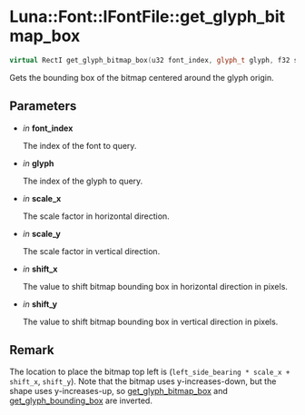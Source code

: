 # Luna::Font::IFontFile::get_glyph_bitmap_box

```c++
virtual RectI get_glyph_bitmap_box(u32 font_index, glyph_t glyph, f32 scale_x, f32 scale_y, f32 shift_x, f32 shift_y)=0
```

Gets the bounding box of the bitmap centered around the glyph origin. 



## Parameters
* *in* **font_index**

    The index of the font to query. 

* *in* **glyph**

    The index of the glyph to query. 

* *in* **scale_x**

    The scale factor in horizontal direction. 

* *in* **scale_y**

    The scale factor in vertical direction. 

* *in* **shift_x**

    The value to shift bitmap bounding box in horizontal direction in pixels. 

* *in* **shift_y**

    The value to shift bitmap bounding box in vertical direction in pixels. 

## Remark
The location to place the bitmap top left is (`left_side_bearing * scale_x + shift_x`, `shift_y`). Note that the bitmap uses y-increases-down, but the shape uses y-increases-up, so [get_glyph_bitmap_box](struct_luna_1_1_font_1_1_i_font_file_1a41e755b9665ad809a4b2e44d994fc3d0.md) and [get_glyph_bounding_box](struct_luna_1_1_font_1_1_i_font_file_1a5d826b1e5b846879d5159c8cf0c8ab5d.md) are inverted. 

